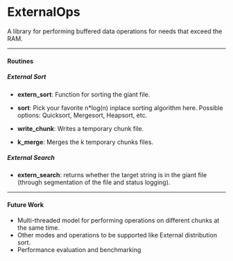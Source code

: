 # ExternalOps

A library for performing buffered data operations for needs that exceed the RAM.
  
 ---
 
#### Routines
 
##### External Sort

- **extern_sort**: Function for sorting the giant file.

- **sort**: Pick your favorite n*log(n) inplace sorting algorithm here. Possible options: Quicksort, Mergesort, Heapsort, etc.


- **write_chunk**: Writes a temporary chunk file.

- **k_merge**: Merges the k temporary chunks files.

 ##### External Search
 
 - **extern_search**: returns whether the target string is in the giant file (through segmentation of the file and status logging).
    

---

#### Future Work
- Multi-threaded model for performing operations on different chunks at the same time.
- Other modes and operations to be supported like External distribution sort.
- Performance evaluation and benchmarking

